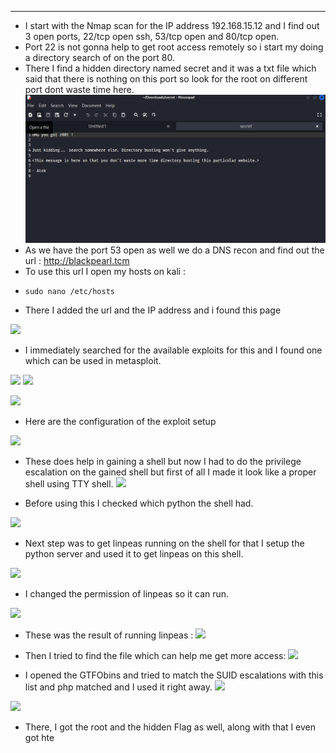 ___

- I start with the Nmap scan for the IP address 192.168.15.12 and I find out 3 open ports, 22/tcp open ssh, 53/tcp open and 80/tcp open.
- Port 22 is not gonna help to get root access remotely so i start my doing a directory search of on the port 80.
- There I find a hidden directory named secret and it was a txt file which said that there is nothing on this port so look for the root on different port dont waste time here.
![](Courses/Exploited%20machines/Black%20Pearl/assests/Pasted%20image%2020251009203111.png)
- As we have the port 53 open as well we do a DNS recon and find out the url : 
http://blackpearl.tcm
- To use this url I open my hosts on kali :
- ```
  sudo nano /etc/hosts
  ```
- There I added the url and the IP address and i found this page 

![](file:///J:/Cyber/Black%20Pearl/Images/Screenshot%202025-10-08%20191815.png)

- I immediately searched for the available exploits for this and I found one which can be used in metasploit. 

![](Courses/Exploited%20machines/Black%20Pearl/assests/Pasted%20image%2020251009203636.png)
![](file:///J:/Cyber/Black%20Pearl/Images/Screenshot%202025-10-09%20012205.png)

![](Courses/Exploited%20machines/Black%20Pearl/assests/Pasted%20image%2020251009203710.png)

- Here are the configuration of the exploit setup 

![](file:///J:/Cyber/Black%20Pearl/Images/Screenshot%202025-10-09%20011604.png)

- These does help in gaining a shell but now I had to do the privilege escalation on the gained shell but first of all I made it look like a proper shell using TTY shell.
![](file:///J:/Cyber/Black%20Pearl/Images/Screenshot%202025-10-09%20012129.png)

- Before using this I checked which python the shell had.

![](file:///J:/Cyber/Black%20Pearl/Images/Screenshot%202025-10-09%20011729.png)

- Next step was to get linpeas running on the shell for that I setup the python server and used it to get linpeas on this shell.

![](file:///J:/Cyber/Black%20Pearl/Images/Screenshot%202025-10-09%20011903.png)

- I changed the permission of linpeas so it can run.

![](file:///J:/Cyber/Black%20Pearl/Images/Screenshot%202025-10-09%20011815.png)

- These was the result of running linpeas : 
![](file:///J:/Cyber/Black%20Pearl/Images/Screenshot%202025-10-09%20010604.png)

- Then I tried to find the file which can help me get more access:
![](file:///J:/Cyber/Black%20Pearl/Images/Screenshot%202025-10-09%20011153.png)

-  I opened the GTFObins and tried to match the SUID escalations with this list and php matched and I used it right away.
![](file:///J:/Cyber/Black%20Pearl/Images/Screenshot%202025-10-09%20012100.png)

![](file:///J:/Cyber/Black%20Pearl/Images/Screenshot%202025-10-09%20011339.png)

- There, I got the root and the hidden Flag as well, along with that I even got hte 